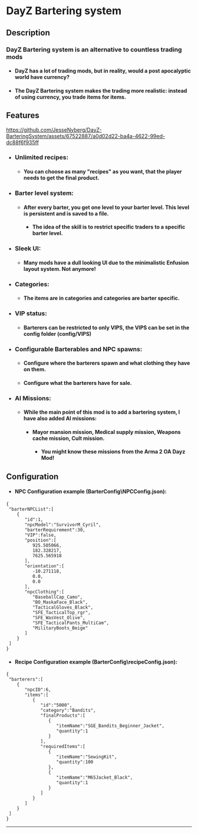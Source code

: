 # DayZ Bartering system


## Description
### **DayZ Bartering system is an alternative to countless trading mods**

- #### DayZ has a lot of trading mods, but in reality, would a post apocalyptic world have currency?
- #### The DayZ Bartering system makes the trading more realistic: instead of using currency, you trade items for items.

## Features







https://github.com/JesseNyberg/DayZ-BarteringSystem/assets/67522887/a0d02d22-ba4a-4622-99ed-dc88f6f935ff








- ### **Unlimited recipes**: 
  - #### You can choose as many "recipes" as you want, that the player needs to get the final product.
    
- ### **Barter level system**: 
  - #### After every barter, you get one level to your barter level. This level is persistent and is saved to a file.
    - #### The idea of the skill is to restrict specific traders to a specific barter level.
 
- ### **Sleek UI**: 
  - #### Many mods have a dull looking UI due to the minimalistic Enfusion layout system. Not anymore!
  
- ### **Categories**: 
  - #### The items are in categories and categories are barter specific.

- ### **VIP status**: 
  - #### Barterers can be restricted to only VIPS, the VIPS can be set in the config folder (config/VIPS)
 
- ### **Configurable Barterables and NPC spawns**:
  - #### Configure where the barterers spawn and what clothing they have on them.
  - #### Configure what the barterers have for sale. 

  
- ### **AI Missions**: 
  - #### While the main point of this mod is to add a bartering system, I have also added AI missions:
    - #### Mayor mansion mission, Medical supply mission, Weapons cache mission, Cult mission.
      - #### You might know these missions from the Arma 2 OA Dayz Mod!



## Configuration
 - #### NPC Configuration example (BarterConfig\NPCConfig.json):
  ```
{
   "barterNPCList":[
      {
         "id":1,
         "npcModel":"SurvivorM_Cyril",
         "barterRequirement":30,
         "VIP":false,
         "position":[
            925.505066,
            182.328217,
            7625.565918
         ],
         "orientation":[
            -10.271118,
            0.0,
            0.0
         ],
         "npcClothing":[
            "BaseballCap_Camo",
            "BO_MaskaFace_Black",
            "TacticalGloves_Black",
            "SFE_TacticalTop_rgr",
            "SFE_WasVest_Olive",
            "SFE_TacticalPants_MultiCam",
            "MilitaryBoots_Beige"
         ]
      }
   ]
}
  ```

 - #### Recipe Configuration example (BarterConfig\recipeConfig.json):
  ```
{
   "barterers":[
      {
         "npcID":6,
         "items":[
            {
               "id":"5000",
               "category":"Bandits",
               "finalProducts":[
                  {
                     "itemName":"SGE_Bandits_Beginner_Jacket",
                     "quantity":1
                  }
               ],
               "requiredItems":[
                  {
                     "itemName":"SewingKit",
                     "quantity":100
                  },
                  {
                     "itemName":"M65Jacket_Black",
                     "quantity":1
                  }
               ]
            }
         ]
      }
   ]
}
  ```
  

---
